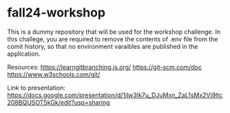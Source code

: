 # fall24-workshop

This is a dummy repository that will be used for the workshop challenge. In this challege, you are required to remove the contents of .env file from the comit history, so that no environment varaibles are published in the application. 

Resources: 
https://learngitbranching.js.org/
https://git-scm.com/doc
https://www.w3schools.com/git/

Link to presentation:
https://docs.google.com/presentation/d/1ilw3Ik7u_DJuMxn_ZaL1sMx2Vi9Itc208BQUSOT5kGk/edit?usp=sharing

